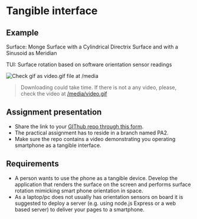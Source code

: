 # Tangible interface

## Example

Surface: Monge Surface with a Cylindrical Directrix Surface and with a Sinusoid as Meridian

TUI: Surface rotation based on software orientation sensor readings

![Check gif as video.gif file at /media](/media/video.gif)

> Downloading could take time. If there is not a any video, please, check the video at [/media/video.gif](/media/video.gif)

## Assignment presentation

- Share the link to your [GIThub repo through this form](https://docs.google.com/forms/d/e/1FAIpQLSdolIBsxPtexmWHAmL-fZyvBt3bG_Y3aOtMkmTAMyb_wO3juQ/viewform).
- The practical assignment has to reside in a branch named PA2.
- Make sure the repo contains a video demonstrating you operating smartphone as a tangible interface.

## Requirements

- A person wants to use the phone as a tangible device. Develop the application that renders the surface on the screen and performs surface rotation mimicking smart phone orientation in space.
- As a laptop/pc does not usually has orientation sensors on board it is suggested to deploy a server (e.g. using node.js Express or a web based server) to deliver your pages to a smartphone.
